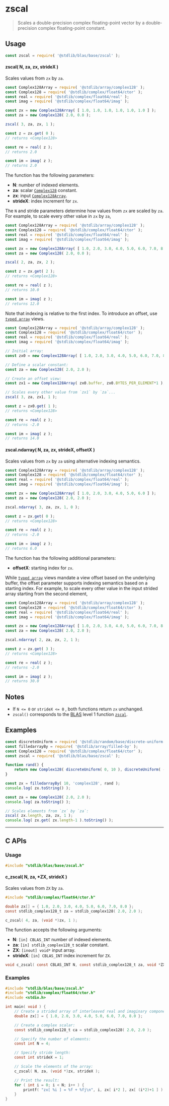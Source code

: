 <!--

@license Apache-2.0

Copyright (c) 2024 The Stdlib Authors.

Licensed under the Apache License, Version 2.0 (the "License");
you may not use this file except in compliance with the License.
You may obtain a copy of the License at

   http://www.apache.org/licenses/LICENSE-2.0

Unless required by applicable law or agreed to in writing, software
distributed under the License is distributed on an "AS IS" BASIS,
WITHOUT WARRANTIES OR CONDITIONS OF ANY KIND, either express or implied.
See the License for the specific language governing permissions and
limitations under the License.

-->

# zscal

> Scales a double-precision complex floating-point vector by a double-precision complex floating-point constant.

<section class="usage">

## Usage

```javascript
const zscal = require( '@stdlib/blas/base/zscal' );
```

#### zscal( N, za, zx, strideX )

Scales values from `zx` by `za`.

```javascript
const Complex128Array = require( '@stdlib/array/complex128' );
const Complex128 = require( '@stdlib/complex/float64/ctor' );
const real = require( '@stdlib/complex/float64/real' );
const imag = require( '@stdlib/complex/float64/imag' );

const zx = new Complex128Array( [ 1.0, 1.0, 1.0, 1.0, 1.0, 1.0 ] );
const za = new Complex128( 2.0, 0.0 );

zscal( 3, za, zx, 1 );

const z = zx.get( 0 );
// returns <Complex128>

const re = real( z );
// returns 2.0

const im = imag( z );
// returns 2.0
```

The function has the following parameters:

-   **N**: number of indexed elements.
-   **za**: scalar [`Complex128`][@stdlib/complex/float64/ctor] constant. 
-   **zx**: input [`Complex128Array`][@stdlib/array/complex128].
-   **strideX**: index increment for `zx`.

The `N` and stride parameters determine how values from `zx` are scaled by `za`. For example, to scale every other value in `zx` by `za`,

```javascript
const Complex128Array = require( '@stdlib/array/complex128' );
const Complex128 = require( '@stdlib/complex/float64/ctor' );
const real = require( '@stdlib/complex/float64/real' );
const imag = require( '@stdlib/complex/float64/imag' );

const zx = new Complex128Array( [ 1.0, 2.0, 3.0, 4.0, 5.0, 6.0, 7.0, 8.0 ] );
const za = new Complex128( 2.0, 0.0 );

zscal( 2, za, zx, 2 );

const z = zx.get( 2 );
// returns <Complex128>

const re = real( z );
// returns 10.0

const im = imag( z );
// returns 12.0
```

Note that indexing is relative to the first index. To introduce an offset, use [`typed array`][mdn-typed-array] views.

<!-- eslint-disable stdlib/capitalized-comments -->

```javascript
const Complex128Array = require( '@stdlib/array/complex128' );
const Complex128 = require( '@stdlib/complex/float64/ctor' );
const real = require( '@stdlib/complex/float64/real' );
const imag = require( '@stdlib/complex/float64/imag' );

// Initial array:
const zx0 = new Complex128Array( [ 1.0, 2.0, 3.0, 4.0, 5.0, 6.0, 7.0, 8.0 ] );

// Define a scalar constant:
const za = new Complex128( 2.0, 2.0 );

// Create an offset view:
const zx1 = new Complex128Array( zx0.buffer, zx0.BYTES_PER_ELEMENT*1 ); // start at 2nd element

// Scales every other value from `zx1` by `za`...
zscal( 3, za, zx1, 1 );

const z = zx0.get( 1 );
// returns <Complex128>

const re = real( z );
// returns -2.0

const im = imag( z );
// returns 14.0
```

#### zscal.ndarray( N, za, zx, strideX, offsetX )

Scales values from `zx` by `za` using alternative indexing semantics.

```javascript
const Complex128Array = require( '@stdlib/array/complex128' );
const Complex128 = require( '@stdlib/complex/float64/ctor' );
const real = require( '@stdlib/complex/float64/real' );
const imag = require( '@stdlib/complex/float64/imag' );

const zx = new Complex128Array( [ 1.0, 2.0, 3.0, 4.0, 5.0, 6.0 ] );
const za = new Complex128( 2.0, 2.0 );

zscal.ndarray( 3, za, zx, 1, 0 );

const z = zx.get( 0 );
// returns <Complex128>

const re = real( z );
// returns -2.0

const im = imag( z );
// returns 6.0
```

The function has the following additional parameters:

-   **offsetX**: starting index for `zx`.

While [`typed array`][mdn-typed-array] views mandate a view offset based on the underlying buffer, the offset parameter supports indexing semantics based on a starting index. For example, to scale every other value in the input strided array starting from the second element,

```javascript
const Complex128Array = require( '@stdlib/array/complex128' );
const Complex128 = require( '@stdlib/complex/float64/ctor' );
const real = require( '@stdlib/complex/float64/real' );
const imag = require( '@stdlib/complex/float64/imag' );

const zx = new Complex128Array( [ 1.0, 2.0, 3.0, 4.0, 5.0, 6.0, 7.0, 8.0 ] );
const za = new Complex128( 2.0, 2.0 );

zscal.ndarray( 2, za, zx, 2, 1 );

const z = zx.get( 3 );
// returns <Complex128>

const re = real( z );
// returns -2.0

const im = imag( z );
// returns 30.0
```

</section>

<!-- /.usage -->

<section class="notes">

## Notes

-   If `N <= 0` or `strideX <= 0` , both functions return `zx` unchanged.
-   `zscal()` corresponds to the [BLAS][blas] level 1 function [`zscal`][zscal].

</section>

<!-- /.notes -->

<section class="examples">

## Examples

<!-- eslint no-undef: "error" -->

```javascript
const discreteUniform = require( '@stdlib/random/base/discrete-uniform' );
const filledarrayBy = require( '@stdlib/array/filled-by' );
const Complex128 = require( '@stdlib/complex/float64/ctor' );
const zscal = require( '@stdlib/blas/base/zscal' );

function rand() {
    return new Complex128( discreteUniform( 0, 10 ), discreteUniform( -5, 5 ) );
}

const zx = filledarrayBy( 10, 'complex128', rand );
console.log( zx.toString() );

const za = new Complex128( 2.0, 2.0 );
console.log( za.toString() );

// Scales elements from `zx` by `za`:
zscal( zx.length, za, zx, 1 );
console.log( zx.get( zx.length-1 ).toString() );
```

</section>

<!-- /.examples -->

<!-- C interface documentation. -->

* * *

<section class="c">

## C APIs

<!-- Section to include introductory text. Make sure to keep an empty line after the intro `section` element and another before the `/section` close. -->

<section class="intro">

</section>

<!-- /.intro -->

<!-- C usage documentation. -->

<section class="usage">

### Usage

```c
#include "stdlib/blas/base/zscal.h"
```

#### c_zscal( N, za, \*ZX, strideX )

Scales values from `ZX` by `za`.

```c
#include "stdlib/complex/float64/ctor.h"

double zx[] = { 1.0, 2.0, 3.0, 4.0, 5.0, 6.0, 7.0, 8.0 };
const stdlib_complex128_t za = stdlib_complex128( 2.0, 2.0 );

c_zscal( 4, za, (void *)zx, 1 );
```

The function accepts the following arguments:

-   **N**: `[in] CBLAS_INT` number of indexed elements.
-   **za**: `[in] stdlib_complex128_t` scalar constant.
-   **ZX**: `[inout] void*` input array.
-   **strideX**: `[in] CBLAS_INT` index increment for `ZX`.

```c
void c_zscal( const CBLAS_INT N, const stdlib_complex128_t za, void *ZX, const CBLAS_INT strideX );
```

</section>

<!-- /.usage -->

<!-- C API usage notes. Make sure to keep an empty line after the `section` element and another before the `/section` close. -->

<section class="notes">

</section>

<!-- /.notes -->

<!-- C API usage examples. -->

<section class="examples">

### Examples

```c
#include "stdlib/blas/base/zscal.h"
#include "stdlib/complex/float64/ctor.h"
#include <stdio.h>

int main( void ) {
    // Create a strided array of interleaved real and imaginary components:
    double zx[] = { 1.0, 2.0, 3.0, 4.0, 5.0, 6.0, 7.0, 8.0 };

    // Create a complex scalar:
    const stdlib_complex128_t ca = stdlib_complex128( 2.0, 2.0 );

    // Specify the number of elements:
    const int N = 4;

    // Specify stride length:
    const int strideX = 1;

    // Scale the elements of the array:
    c_zscal( N, za, (void *)zx, strideX );

    // Print the result:
    for ( int i = 0; i < N; i++ ) {
        printf( "zx[ %i ] = %f + %fj\n", i, zx[ i*2 ], zx[ (i*2)+1 ] );
    }
}
```

</section>

<!-- /.examples -->

</section>

<!-- /.c -->

<!-- Section for related `stdlib` packages. Do not manually edit this section, as it is automatically populated. -->

<section class="related">

</section>

<!-- /.related -->

<!-- Section for all links. Make sure to keep an empty line after the `section` element and another before the `/section` close. -->

<section class="links">

[blas]: http://www.netlib.org/blas

[zscal]: https://netlib.org/lapack/explore-html-3.6.1/d2/df9/group__complex16__blas__level1_gaceea1208dcd46b6e5468fbfb53b9281b.html

[mdn-typed-array]: https://developer.mozilla.org/en-US/docs/Web/JavaScript/Reference/Global_Objects/TypedArray

[@stdlib/array/complex128]: https://github.com/stdlib-js/stdlib/tree/develop/lib/node_modules/%40stdlib/array/complex128

[@stdlib/complex/float64/ctor]: https://github.com/stdlib-js/stdlib/tree/develop/lib/node_modules/%40stdlib/complex/float64/ctor

</section>

<!-- /.links -->
